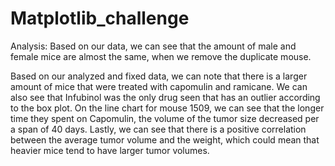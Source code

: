 # Matplotlib_challenge
Analysis: 
Based on our data, we can see that the amount of male and female mice are almost the same, when we remove the duplicate mouse. 

Based on our analyzed and fixed data, we can note that there is a larger amount of mice that were treated with capomulin and ramicane. We can also see that Infubinol was the only drug seen that has an outlier according to the box plot. On the line chart for mouse 1509, we can see that the longer time they spent on Capomulin, the volume of the tumor size decreased per a span of 40 days. Lastly, we can see that there is a positive correlation between the average tumor volume and the weight, which could mean that heavier mice tend to have larger tumor volumes. 